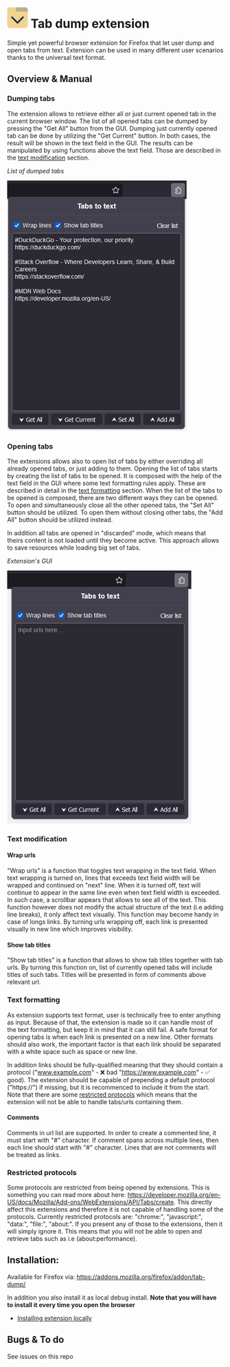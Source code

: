 # ![logo](src/icons/icon-48.png) Tab dump extension

Simple yet powerful browser extension for Firefox that let user dump and open tabs from text.
Extension can be used in many different user scenarios thanks to the universal text format.

## Overview & Manual

### Dumping tabs
The extension allows to retrieve either all or just current opened tab in the current browser window. The list of all opened tabs can be dumped by pressing the "Get All" button from the GUI. Dumping just currently opened tab can be done by utilizing the "Get Current" button. In both cases, the result will be shown in the text field in the GUI. The results can be manipulated by using functions above the text field. Those are described in the [text modification](#text-modification) section.

*List of dumped tabs*

![screenshot of extension's Gui](assets/screenshot-1.jpg)

### Opening tabs
The extensions allows also to open list of tabs by either overriding all already opened tabs, or just adding to them. Opening the list of tabs starts by creating the list of tabs to be opened. It is composed with the help of the text field in the GUI where some text formatting rules apply. These are described in detail in the [text formatting](#text-formatting) section. When the list of the tabs to be opened is composed, there are two different ways they can be opened. To open and simultaneously close all the other opened tabs, the "Set All" button should be utilized. To open them without closing other tabs, the "Add All" button should be utilized instead.

In addition all tabs are opened in "discarded" mode, which means that theirs content is not loaded until they become active. This approach allows to save resources while loading big set of tabs.

*Extension's GUI*

![screenshot of extension's Gui](assets/screenshot-2.jpg)

### Text modification
#### Wrap urls
"Wrap urls" is a function that toggles text wrapping in the text field. When text wrapping is turned on, lines that exceeds text field width will be wrapped and continued on "next" line. When it is turned off, text will continue to appear in the same line even when text field width is exceeded. In such case, a scrollbar appears that allows to see all of the text. This function however does not modify the actual structure of the text (i.e adding line breaks), it only affect text visually. This function may become handy in case of longs links. By turning urls wrapping off, each link is presented visually in new line which improves visibility. 

#### Show tab titles
"Show tab titles" is a function that allows to show tab titles together with tab urls. By turning this function on, list of currently opened tabs will include titles of such tabs. Titles will be presented in form of comments above relevant url.

### Text formatting
As extension supports text format, user is technically free to enter anything as input. Because of that, the extension is made so it can handle most of the text formatting, but keep it in mind that it can still fail. A safe format for opening tabs is when each link is presented on a new line. Other formats should also work, the important factor is that each link should be separated with a white space such as space or new line.

In addition links should be fully-qualified meaning that they should contain a protocol ("www.example.com" - ❌ bad "https://www.example.com" - ✅ good). The extension should be capable of prepending a default protocol ("https://") if missing, but it is recommenced to include it from the start. Note that there are some [restricted protocols](#restricted-protocols) which means that the extension will not be able to handle tabs/urls containing them. 

#### Comments
Comments in url list are supported. In order to create a commented line, it must start with "#" character. If comment spans across multiple lines, then each line should start with "#" character. Lines that are not comments will be treated as links.


### Restricted protocols
Some protocols are restricted from being opened by extensions. This is something you can read more about here: https://developer.mozilla.org/en-US/docs/Mozilla/Add-ons/WebExtensions/API/Tabs/create. This directly affect this extensions and therefore it is not capable of handling some of the protocols. Currently restricted protocols are: "chrome:", "javascript:", "data:", "file:", "about:". If you present any of those to the extensions, then it will simply ignore it. This means that you will not be able to open and retrieve tabs such as i.e (about:performance).


## Installation:
Available for Firefox via: https://addons.mozilla.org/firefox/addon/tab-dump/

In addition you also install it as local debug install. **Note that you will have to install it every time you open the browser**
- [Installing extension locally](https://developer.mozilla.org/en-US/docs/Mozilla/Add-ons/WebExtensions/Your_first_WebExtension#installing)

## Bugs & To do
See issues on this repo

